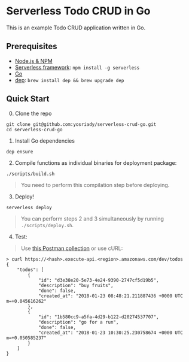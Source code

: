 # Serverless Todo CRUD in Go

This is an example Todo CRUD application written in Go.

## Prerequisites

- [Node.js & NPM](https://github.com/creationix/nvm)
- [Serverless framework](https://serverless.com/framework/docs/providers/aws/guide/installation/): `npm install -g serverless`
- [Go](https://golang.org/dl/)
- [dep](https://github.com/golang/dep): `brew install dep && brew upgrade dep`

## Quick Start

0. Clone the repo

```
git clone git@github.com:yosriady/serverless-crud-go.git
cd serverless-crud-go
```

1. Install Go dependencies

```
dep ensure
```

2. Compile functions as individual binaries for deployment package:

```
./scripts/build.sh
```

> You need to perform this compilation step before deploying.

3. Deploy!

```
serverless deploy
```

> You can perform steps 2 and 3 simultaneously by running `./scripts/deploy.sh`.

4. Test:

> Use [this Postman collection](https://www.getpostman.com/collections/4cff6cc5d40753d75348) or use cURL:

```
> curl https://<hash>.execute-api.<region>.amazonaws.com/dev/todos
{
    "todos": [
        {
            "id": "d3e38e20-5e73-4e24-9390-2747cf5d19b5",
            "description": "buy fruits",
            "done": false,
            "created_at": "2018-01-23 08:48:21.211887436 +0000 UTC m=+0.045616262"
        },
        {
            "id": "1b580cc9-a5fa-4d29-b122-d20274537707",
            "description": "go for a run",
            "done": false,
            "created_at": "2018-01-23 10:30:25.230758674 +0000 UTC m=+0.050585237"
        }
    ]
}
```
